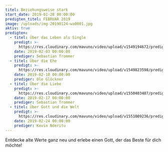```yaml
---
titel: Beziehungsweise stark
start_date: 2019-01-28 00:00:00
predigten_titel: FEBRUAR 2019
image: /uploads/img-20190124-wa0001.jpg
aktiv: true
predigten:
  - titel: Über das Leben als Single
    predigt: >-
      https://res.cloudinary.com/mavuno/video/upload/v1549194672/predigten/Beziehungsweise%20stark/20190203_Predigt_Trommer_Beziehungsweise_stark_01.mp3
    date: 2019-02-03 00:00:00
    prediger: Sebastian Trommer
  - titel: Über die Ehe
    predigt: >-
      https://res.cloudinary.com/mavuno/video/upload/v1549823598/predigten/Beziehungsweise%20stark/20190210_Predigt_Gloeckner_Beziehunsweise_stark_02.mp3
    date: 2019-02-10 00:00:00
    prediger: Ole Glöckner
  - titel: Über die Liebe
    predigt: >-
      https://res.cloudinary.com/mavuno/video/upload/v1550403487/predigten/Beziehungsweise%20stark/20190217_Predigt_Trommer_Beziehungsweise_stark_03.mp3
    date: 2019-02-17 00:00:00
    prediger: Sebastian Trommer
  - titel: Über Gott und die Welt
    predigt: >-
      https://res.cloudinary.com/mavuno/video/upload/v1551009236/predigten/Beziehungsweise%20stark/20190224_Predigt_Pastor_Kevin_Beziehungsweise_stark_04.mp3
    date: 2019-02-24 00:00:00
    prediger: Kevin Nderitu
---
```


Entdecke alte Werte ganz neu und erlebe einen Gott, der das Beste für dich möchte!